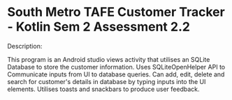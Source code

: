 # South Metro TAFE Customer Tracker - Kotlin Sem 2 Assessment 2.2
Description:

This program is an Android studio views activity that utilises an SQLite Database to store the customer information.
Uses SQLiteOpenHelper API to Communicate inputs from UI to database queries.
Can add, edit, delete and search for customer's details in database by typing inputs into the UI elements.
Utilises toasts and snackbars to produce user feedback.
